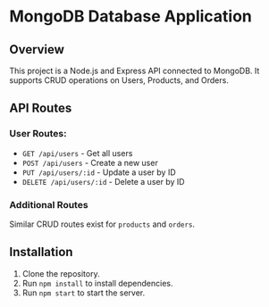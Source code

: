 # MongoDB Database Application

## Overview

This project is a Node.js and Express API connected to MongoDB. It supports CRUD operations on Users, Products, and Orders.

## API Routes

### User Routes:

- `GET /api/users` - Get all users
- `POST /api/users` - Create a new user
- `PUT /api/users/:id` - Update a user by ID
- `DELETE /api/users/:id` - Delete a user by ID

### Additional Routes

Similar CRUD routes exist for `products` and `orders`.

## Installation

1. Clone the repository.
2. Run `npm install` to install dependencies.
3. Run `npm start` to start the server.
